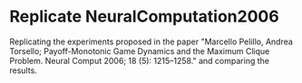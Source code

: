 # Replicate NeuralComputation2006
 
Replicating the experiments proposed in the paper "Marcello Pelillo, Andrea Torsello; Payoff-Monotonic Game Dynamics and the Maximum Clique Problem. Neural Comput 2006; 18 (5): 1215–1258." and comparing the results.
